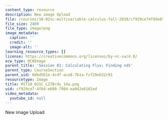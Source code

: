 ```yaml
---
content_type: resource
description: New image Upload
file: /courses/18-02sc-multivariable-calculus-fall-2010/cf929ce74f8de6907984ea042e6162ed_MIT18_02SC_L27Brds_14a.png
file_size: 2489
file_type: image/png
image_metadata:
  caption: ''
  credit: ''
  image-alt: ''
learning_resource_types: []
license: https://creativecommons.org/licenses/by-nc-sa/4.0/
ocw_type: OCWImage
parent_title: 'Session 81: Calculating Flux; Finding ndS'
parent_type: CourseSection
parent_uid: 0dbd561e-4c4f-ace8-7b1a-fcf29eb32c91
resourcetype: Image
title: MIT18_02SC_L27Brds_14a.png
uid: cf929ce7-4f8d-e690-7984-ea042e6162ed
video_metadata:
  youtube_id: null
---
```

New image Upload